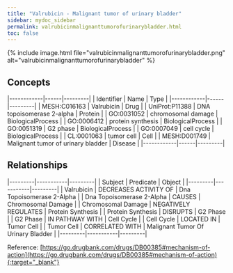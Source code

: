 ```yaml
---
title: "Valrubicin - Malignant tumor of urinary bladder"
sidebar: mydoc_sidebar
permalink: valrubicinmalignanttumorofurinarybladder.html
toc: false 
---
```


{% include image.html file="valrubicinmalignanttumorofurinarybladder.png" alt="valrubicinmalignanttumorofurinarybladder" %}

## Concepts

|------------|------|---------|
| Identifier | Name | Type    |
|------------|------|---------|
| MESH:C016163 | Valrubicin | Drug |
| UniProt:P11388 | DNA topoisomerase 2-alpha | Protein |
| GO:0031052 | chromosomal damage | BiologicalProcess |
| GO:0006412 | protein synthesis | BiologicalProcess |
| GO:0051319 | G2 phase | BiologicalProcess |
| GO:0007049 | cell cycle | BiologicalProcess |
| CL:0001063 | tumor cell | Cell |
| MESH:D001749 | Malignant tumor of urinary bladder | Disease |
|------------|------|---------|

## Relationships

|---------|-----------|---------|
| Subject | Predicate | Object  |
|---------|-----------|---------|
| Valrubicin | DECREASES ACTIVITY OF | Dna Topoisomerase 2-Alpha |
| Dna Topoisomerase 2-Alpha | CAUSES | Chromosomal Damage |
| Chromosomal Damage | NEGATIVELY REGULATES | Protein Synthesis |
| Protein Synthesis | DISRUPTS | G2 Phase |
| G2 Phase | IN PATHWAY WITH | Cell Cycle |
| Cell Cycle | LOCATED IN | Tumor Cell |
| Tumor Cell | CORRELATED WITH | Malignant Tumor Of Urinary Bladder |
|---------|-----------|---------|

Reference: [https://go.drugbank.com/drugs/DB00385#mechanism-of-action](https://go.drugbank.com/drugs/DB00385#mechanism-of-action){:target="_blank"}